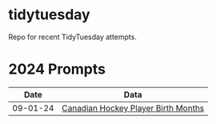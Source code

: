# tidytuesday
Repo for recent TidyTuesday attempts.

# 2024 Prompts
| Date    | Data |
| -------- | ------- |
| 09-01-24  | [Canadian Hockey Player Birth Months](https://github.com/rfordatascience/tidytuesday/blob/master/data/2024/2024-01-09/readme.md) | 
